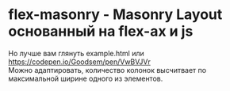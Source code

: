 flex-masonry - Masonry Layout основанный на flex-ах и js
===============================
Но лучше вам глянуть example.html или https://codepen.io/Goodsem/pen/VwBVJVr  
Можно адаптировать, количество колонок высчитвает по максимальной ширине одного из элементов.
